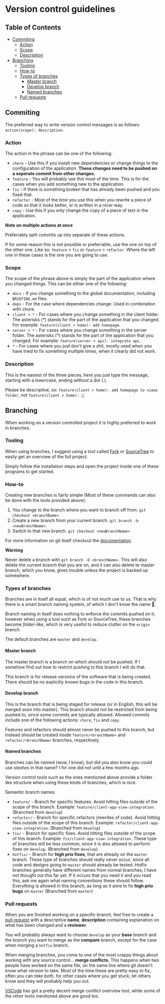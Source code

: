 # Version control guidelines

## Table of Contents

* [Commiting](#Commiting)
    * [Action](#Action)
    * [Scope](#Scope)
    * [Description](#Description)
* [Branching](#Branching)
    * [Tooling](#Tooling)
    * [How-to](#How-to)
    * [Types of branches](#Types-of-branches)
        * [Master branch](#Master-branch)
        * [Develop branch](#Develop-branch)
        * [Named branches](#Named-branches)
    * [Pull requests](#Pull-requests)

## Commiting

The preferred way to write version control messages is as follows: `action(scope): description`.

### Action

The action in the phrase can be one of the following:

* `chore` - Use this if you install new dependencies or change things to the configuration of the application. **These changes need to be pushed on a seperate commit from other changes.**
* `feature` - You will probably use this most of the time. This is for the cases when you add something new to the application.
* `fix` - If there is something broken that has already been pushed and you fixed that.
* `refactor` - Most of the time you use this when you rewrite a piece of code so that it looks better, or is written in a nicer way.
* `copy` - Use this if you only change the copy of a piece of text in the application.

**Note on multiple actions at once**

Preferrably split commits up into separate of these actions.

If for some reason this is not possible or preferrable, use the one on top of the other one.
Like so: `feature` > `fix` or `feature` > `refactor`.
Where the left one in these cases is the one you are going to use.

### Scope

The scope of the phrase above is simply the part of the application where you changed things.
This can be either one of the following:

* `docs` - If you change something to the global documentation, including `BRIEFING.md` files.
* `deps` - For the case where dependencies change. Used in combination with chore.
* `client > *` - For cases where you change something in the client folder. The asterisks (_*_) stands for the part of the application that you changed. For example: `feature(client > home): add homepage`.
* `server > *` - For cases where you change something in the server folder. The asterisks (_*_) stands for the part of the application that you changed. For example: `feature(server > api): integrate api`.
* `*` - For cases where you just don't give a shit, mostly used when you have tried to fix something multiple times, when it clearly did not work.

### Description

This is the easiest of the three pieces, here you just type the message, starting with a _lowercase_, ending without a dot (_._).

Please be descriptive, so: `feature(client > home): add homepage to views folder`, not `feature(client > home): 💩`.

## Branching

When working on a version controlled project it is highly preferred to work in branches.

### Tooling

When using branches, I suggest using a tool called [Fork](https://git-fork.com/) or [SourceTree](https://www.sourcetreeapp.com/) to easily get an overview of the full project.

Simply follow the installation steps and open the project inside one of these programs to get started.

### How-to

Creating new branches is fairly simple (Most of these commands can also be done with the tools provided above):

1. You change to the branch where you want to branch off from. `git checkout <branchName>`.
2. Create a new branch from your current branch. `git branch -b <newBranchName>`.
3. Switch to that new branch. `git checkout <newBranchName>`.

For more information on git itself checkout the [documentation](https://www.git-scm.com/).

**Warning**

Never delete a branch with `git branch -D <branchName>`.
This will also delete the current branch that you are on, and it can also delete te master branch, which you know, gives trouble unless the project is backed up somewhere.

### Types of branches

Branches are in itself all equal, which is of not much use to us.
That is why there is a smart branch naming system, of which I don't know the name 💩.

Branch naming in itself does nothing to enforce the commits pushed on it, however when using a tool such as Fork or SourceTree, these branches become _folder-like_, which is very useful to reduce clutter on the `origin` branch.

The default branches are `master` and `develop`.

#### Master branch

The master branch is a branch on which should not be pushed.
If I somehow find out how to restrict pushing to this branch I will do that.

This branch is for release versions of the software that is being created.
There should be no explicitly known bugs in the code in this branch.

#### Develop branch

This is the branch that is being staged for release (or in English, this will be merged soon into master).
This branch should not be restricted from being pushed to, since some commits are typically allowed. Allowed commits include one of the following actions: `chore`, `fix` and `copy`.

Features and refactors should almost never be pushed to this branch, but instead should be created inside `feature/<branchName>` and `refactor/<branchName>` branches, respectively.

#### Named branches

Branches can be named (wow, I know), but did you also know you could use _slashes_ in that name?
I for one did not until a few months ago.

Version control tools such as the ones mentioned above provide a folder like structure when using these kinds of branches, which is nice.

Semantic branch names:
* `feature/` - Branch for specific features. Avoid hitting files outside of the scope of this branch. Example: `feature/client-app-view-integration`. (Branched from `develop`)
* `refactor/` - Branch for specific refactors (rewrites of code). Avoid hitting files outside of the scope of this branch. Example: `refactor/client-app-view-integration`. (Branched from `develop`)
* `fix/` - Branch for specific fixes. Avoid hitting files outside of the scope of this branch. Example: `fix/client-app-view-integration`. These type of branches will be less common, since it is also allowed to perform fixes on `develop`. (Branched from `develop`)
* `hotfix/` - Branch for **high prio fixes**, that are already on the `master` branch. These type of branches should really never occur, since all code and designs going to `master` should already be tested. Hotfix branches generally have different names from normal branches, I have not thought out this far yet. If it occurs that you need it and you read this, ask me again what naming conventions these should follow. Everything is allowed in this branch, as long as it aims to fix **high prio bugs** on `master` (Branched from `master`)

### Pull requests

When you are finished working on a specific branch, feel free to create a [pull request](https://github.com/Maikxx/360-wallscope/pulls) with a descriptive **name**, **description** containing explanation on what has been changed and a **reviewer**.

You will probably always want to choose `develop` as your **base** branch and the branch you want to merge as the **compare** branch, except for the case when merging a `hotfix` branch.

When merging branches, you come to one of the most crappy things about working with any source control... **merge conflicts**.
This happens when two people have worked on the same file, on the same line where git doesn't know what version to take.
Most of the time these are pretty easy to fix, often you can _take both_, for other cases where you get stuck, let others know and they will probably help you out.

[VSCode](https://code.visualstudio.com/) has got a pretty decent merge conflict overview tool, while some of the other tools mentioned above are good too.